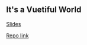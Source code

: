 ## It's a Vuetiful World

[Slides](http://slides.com/beatobongco/it-s-a-vuetiful-world#/)

[Repo link](https://github.com/beatobongco/vuetiful-world)
